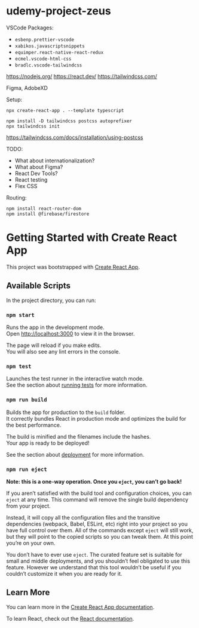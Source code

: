 # udemy-project-zeus

VSCode Packages:

- `esbenp.prettier-vscode`
- `xabikos.javascriptsnippets`
- `equimper.react-native-react-redux`
- `ecmel.vscode-html-css`
- `bradlc.vscode-tailwindcss`

https://nodejs.org/
https://react.dev/
https://tailwindcss.com/

Figma, AdobeXD

Setup:

```
npx create-react-app . --template typescript

npm install -D tailwindcss postcss autoprefixer
npx tailwindcss init
```

https://tailwindcss.com/docs/installation/using-postcss

TODO:

- What about internationalization?
- What about Figma?
- React Dev Tools?
- React testing
- Flex CSS

Routing:

```
npm install react-router-dom
npm install @firebase/firestore
```

# Getting Started with Create React App

This project was bootstrapped with [Create React App](https://github.com/facebook/create-react-app).

## Available Scripts

In the project directory, you can run:

### `npm start`

Runs the app in the development mode.\
Open [http://localhost:3000](http://localhost:3000) to view it in the browser.

The page will reload if you make edits.\
You will also see any lint errors in the console.

### `npm test`

Launches the test runner in the interactive watch mode.\
See the section about [running tests](https://facebook.github.io/create-react-app/docs/running-tests) for more information.

### `npm run build`

Builds the app for production to the `build` folder.\
It correctly bundles React in production mode and optimizes the build for the best performance.

The build is minified and the filenames include the hashes.\
Your app is ready to be deployed!

See the section about [deployment](https://facebook.github.io/create-react-app/docs/deployment) for more information.

### `npm run eject`

**Note: this is a one-way operation. Once you `eject`, you can’t go back!**

If you aren’t satisfied with the build tool and configuration choices, you can `eject` at any time. This command will remove the single build dependency from your project.

Instead, it will copy all the configuration files and the transitive dependencies (webpack, Babel, ESLint, etc) right into your project so you have full control over them. All of the commands except `eject` will still work, but they will point to the copied scripts so you can tweak them. At this point you’re on your own.

You don’t have to ever use `eject`. The curated feature set is suitable for small and middle deployments, and you shouldn’t feel obligated to use this feature. However we understand that this tool wouldn’t be useful if you couldn’t customize it when you are ready for it.

## Learn More

You can learn more in the [Create React App documentation](https://facebook.github.io/create-react-app/docs/getting-started).

To learn React, check out the [React documentation](https://reactjs.org/).

